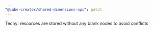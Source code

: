 ```yaml
---
"@cube-creator/shared-dimensions-api": patch
---
```


Techy: resources are stored without any blank nodes to avoid conflicts
